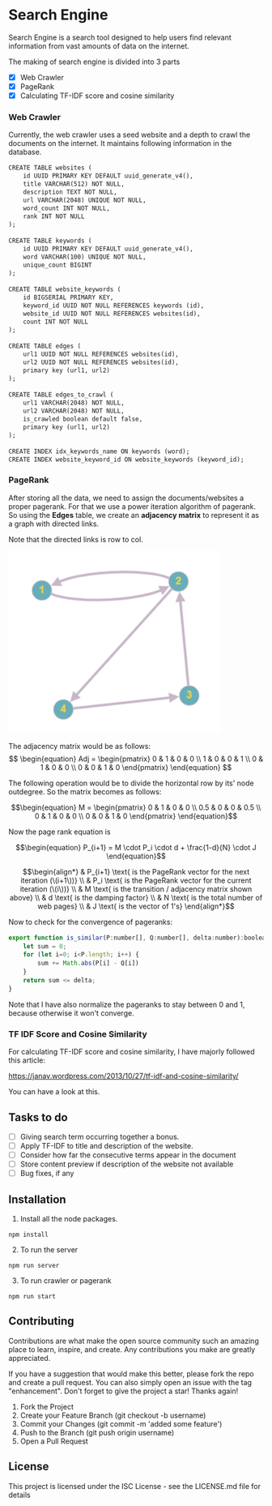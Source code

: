 # Search Engine

Search Engine is a search tool designed to help users find relevant information from vast amounts of data on the internet.

The making of search engine is divided into 3 parts
- [x] Web Crawler
- [x] PageRank
- [x] Calculating TF-IDF score and cosine similarity

### Web Crawler

Currently, the web crawler uses a seed website and a depth to crawl the documents on the internet. It maintains following information in the database. 
```
CREATE TABLE websites (
    id UUID PRIMARY KEY DEFAULT uuid_generate_v4(),
    title VARCHAR(512) NOT NULL,
    description TEXT NOT NULL,
    url VARCHAR(2048) UNIQUE NOT NULL,
    word_count INT NOT NULL,
    rank INT NOT NULL
);

CREATE TABLE keywords (
    id UUID PRIMARY KEY DEFAULT uuid_generate_v4(),
    word VARCHAR(100) UNIQUE NOT NULL,
    unique_count BIGINT
);

CREATE TABLE website_keywords (
    id BIGSERIAL PRIMARY KEY,
    keyword_id UUID NOT NULL REFERENCES keywords (id),
    website_id UUID NOT NULL REFERENCES websites(id),
    count INT NOT NULL
);

CREATE TABLE edges (
    url1 UUID NOT NULL REFERENCES websites(id),
    url2 UUID NOT NULL REFERENCES websites(id),
    primary key (url1, url2)
);

CREATE TABLE edges_to_crawl (
    url1 VARCHAR(2048) NOT NULL,
    url2 VARCHAR(2048) NOT NULL,
    is_crawled boolean default false,
    primary key (url1, url2)
);

CREATE INDEX idx_keywords_name ON keywords (word);
CREATE INDEX website_keyword_id ON website_keywords (keyword_id);

```

### PageRank

After storing all the data, we need to assign the documents/websites a proper pagerank. For that we use a power iteration algorithm of pagerank. So using the **Edges** table, we create an **adjacency matrix** to represent it as a graph with directed links.

Note that the directed links is row to col.

![alt text](image.png)

The adjacency matrix would be as follows:
$$
\begin{equation} Adj = 
\begin{pmatrix}
    0 & 1 & 0 & 0  \\
    1 & 0 & 0 & 1 \\
    0 & 1 & 0 & 0 \\
    0 & 0 & 1 & 0
\end{pmatrix}
\end{equation}
$$

The following operation would be to divide the horizontal row by its' node outdegree. So the matrix becomes as follows:
```math
\begin{equation} M = 
\begin{pmatrix}
    0 & 1 & 0 & 0  \\
    0.5 & 0 & 0 & 0.5 \\
    0 & 1 & 0 & 0 \\
    0 & 0 & 1 & 0
\end{pmatrix}
\end{equation}
```

Now the page rank equation is 
```math
\begin{equation}
    P_{i+1} = M \cdot P_i \cdot d + \frac{1-d}{N} \cdot J
\end{equation}
```
```math
\begin{align*}
    & P_{i+1} \text{ is the PageRank vector for the next iteration (\(i+1\))} \\
    & P_i \text{ is the PageRank vector for the current iteration (\(i\))} \\
    & M \text{ is the transition / adjacency matrix shown above} \\
    & d \text{ is the damping factor} \\
    & N \text{ is the total number of web pages} \\
    & J \text{ is the vector of 1's}
\end{align*}
```

Now to check for the convergence of pageranks:
```javascript
export function is_similar(P:number[], Q:number[], delta:number):boolean {
    let sum = 0;
    for (let i=0; i<P.length; i++) {
        sum += Math.abs(P[i] - Q[i])
    }
    return sum <= delta;
}
```

Note that I have also normalize the pageranks to stay between 0 and 1, because otherwise it won't converge.

### TF IDF Score and Cosine Similarity
For calculating TF-IDF score and cosine similarity, I have majorly followed this article:

https://janav.wordpress.com/2013/10/27/tf-idf-and-cosine-similarity/

You can have a look at this. 

## Tasks to do
- [ ] Giving search term occurring together a bonus.
- [ ] Apply TF-IDF to title and description of the website.
- [ ] Consider how far the consecutive terms appear in the document
- [ ] Store content preview if description of the website not available
- [ ] Bug fixes, if any

## Installation
1. Install all the node packages.
```
npm install
```
2. To run the server
```
npm run server
```
3. To run crawler or pagerank
```
npm run start
```

## Contributing
Contributions are what make the open source community such an amazing place to learn, inspire, and create. Any contributions you make are greatly appreciated.

If you have a suggestion that would make this better, please fork the repo and create a pull request. You can also simply open an issue with the tag "enhancement". Don't forget to give the project a star! Thanks again!

1. Fork the Project
2. Create your Feature Branch (git checkout -b username)
3. Commit your Changes (git commit -m 'added some feature')
4. Push to the Branch (git push origin username)
5. Open a Pull Request

## License
This project is licensed under the ISC License - see the LICENSE.md file for details